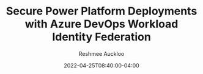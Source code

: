---
# this is the title
title: "Secure Power Platform Deployments with Azure DevOps Workload Identity Federation"
# this is the publishing date of your article, usually this should match "now"
date: 2022-04-25T08:40:00-04:00
# This is your name
author: "Reshmee Auckloo"
# This is your GitHub name
githubname: reshmee011
# Don't change
categories: ["Community post"]
# Link to the thumbnail image for the post
images:
- images/myImage.png
# don't change
tags: []
# don't change
type: "regular"
---